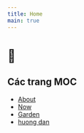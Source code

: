 ```yaml
---
title: Home
main: true
---
```


# 🏡
## Các trang MOC
- [About](./about)
- [Now](./now)     
- [Garden](./garden)
- [huong dan](./garden/huong-dan-danh-cho-khach-den-tham)


